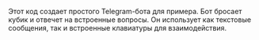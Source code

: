 Этот код создает простого Telegram-бота для примера. Бот бросает кубик и отвечет на встроенные вопросы. Он использует как текстовые сообщения, так и встроенные клавиатуры для взаимодействия.
